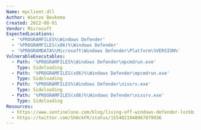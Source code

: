 ```yaml
---
Name: mpclient.dll
Author: Wietze Beukema
Created: 2022-08-01
Vendor: Microsoft
ExpectedLocations:
  - '%PROGRAMFILES%\Windows Defender'
  - '%PROGRAMFILES(x86)%\Windows Defender'
  - '%PROGRAMDATA%\Microsoft\Windows Defender\Platform\%VERSION%'
VulnerableExecutables:
  - Path: '%PROGRAMFILES%\Windows Defender\mpcmdrun.exe'
    Type: Sideloading
  - Path: '%PROGRAMFILES(x86)%\Windows Defender\mpcmdrun.exe'
    Type: Sideloading
  - Path: '%PROGRAMFILES%\Windows Defender\nissrv.exe'
    Type: Sideloading
  - Path: '%PROGRAMFILES(x86)%\Windows Defender\nissrv.exe'
    Type: Sideloading
Resources:
  - https://www.sentinelone.com/blog/living-off-windows-defender-lockbit-ransomware-sideloads-cobalt-strike-through-microsoft-security-tool/
  - https://twitter.com/Sh0ckFR/status/1554021948967079936
---
```


